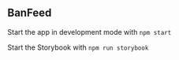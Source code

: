 ## BanFeed

Start the app in development mode with `npm start`

Start the Storybook with `npm run storybook`
